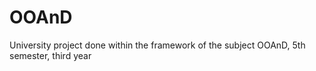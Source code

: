 # OOAnD
University project done within the framework of the subject OOAnD, 5th semester, third year
